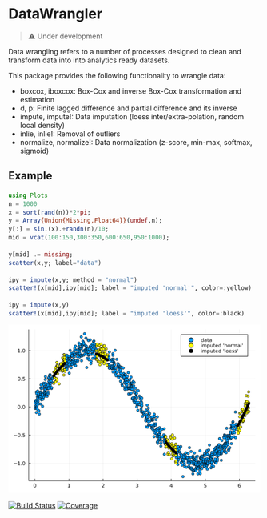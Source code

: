 # DataWrangler

> :warning: Under development

Data wrangling refers to a number of processes designed to clean and transform data into into analytics ready datasets.

This package provides the following functionality to wrangle data:

- boxcox, iboxcox:         Box-Cox and inverse Box-Cox transformation and estimation
- d, p:                    Finite lagged difference and partial difference and its inverse
- impute, impute!:         Data imputation (loess inter/extra-polation, random local density)
- inlie, inlie!:           Removal of outliers 
- normalize, normalize!:   Data normalization (z-score, min-max, softmax, sigmoid)

## Example

```julia
using Plots
n = 1000
x = sort(rand(n))*2*pi;
y = Array{Union{Missing,Float64}}(undef,n);
y[:] = sin.(x).+randn(n)/10;
mid = vcat(100:150,300:350,600:650,950:1000);

y[mid] .= missing;
scatter(x,y; label="data")

ipy = impute(x,y; method = "normal")
scatter!(x[mid],ipy[mid]; label = "imputed 'normal'", color=:yellow)

ipy = impute(x,y)
scatter!(x[mid],ipy[mid]; label = "imputed 'loess'", color=:black)
```
<img src="./docs/src/images/impute.png">

[![Build Status](https://github.com/viraltux/DataWrangler.jl/workflows/CI/badge.svg)](https://github.com/viraltux/DataWrangler.jl/actions)
[![Coverage](https://codecov.io/gh/viraltux/DataWrangler.jl/branch/master/graph/badge.svg)](https://codecov.io/gh/viraltux/DataWrangler.jl)
